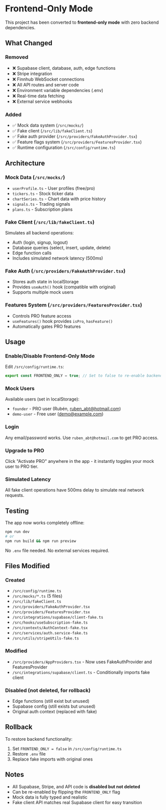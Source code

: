 # Frontend-Only Mode

This project has been converted to **frontend-only mode** with zero backend dependencies.

## What Changed

### Removed
- ❌ Supabase client, database, auth, edge functions
- ❌ Stripe integration
- ❌ Finnhub WebSocket connections
- ❌ All API routes and server code
- ❌ Environment variable dependencies (.env)
- ❌ Real-time data fetching
- ❌ External service webhooks

### Added
- ✅ Mock data system (`/src/mocks/`)
- ✅ Fake client (`/src/lib/fakeClient.ts`)
- ✅ Fake auth provider (`/src/providers/FakeAuthProvider.tsx`)
- ✅ Feature flags system (`/src/providers/FeaturesProvider.tsx`)
- ✅ Runtime configuration (`/src/config/runtime.ts`)

## Architecture

### Mock Data (`/src/mocks/`)
- `userProfile.ts` - User profiles (free/pro)
- `tickers.ts` - Stock ticker data
- `chartSeries.ts` - Chart data with price history
- `signals.ts` - Trading signals
- `plans.ts` - Subscription plans

### Fake Client (`/src/lib/fakeClient.ts`)
Simulates all backend operations:
- Auth (login, signup, logout)
- Database queries (select, insert, update, delete)
- Edge function calls
- Includes simulated network latency (500ms)

### Fake Auth (`/src/providers/FakeAuthProvider.tsx`)
- Stores auth state in localStorage
- Provides `useAuth()` hook (compatible with original)
- Supports multiple mock users

### Features System (`/src/providers/FeaturesProvider.tsx`)
- Controls PRO feature access
- `useFeatures()` hook provides `isPro`, `hasFeature()`
- Automatically gates PRO features

## Usage

### Enable/Disable Frontend-Only Mode
Edit `/src/config/runtime.ts`:
```typescript
export const FRONTEND_ONLY = true; // Set to false to re-enable backend
```

### Mock Users
Available users (set in localStorage):
- `founder` - PRO user (Rubén, ruben_abt@hotmail.com)
- `demo-user` - Free user (demo@example.com)

### Login
Any email/password works. Use `ruben_abt@hotmail.com` to get PRO access.

### Upgrade to PRO
Click "Activate PRO" anywhere in the app - it instantly toggles your mock user to PRO tier.

### Simulated Latency
All fake client operations have 500ms delay to simulate real network requests.

## Testing

The app now works completely offline:
```bash
npm run dev
# or
npm run build && npm run preview
```

No `.env` file needed. No external services required.

## Files Modified

### Created
- `/src/config/runtime.ts`
- `/src/mocks/*.ts` (5 files)
- `/src/lib/fakeClient.ts`
- `/src/providers/FakeAuthProvider.tsx`
- `/src/providers/FeaturesProvider.tsx`
- `/src/integrations/supabase/client-fake.ts`
- `/src/hooks/useSubscription-fake.ts`
- `/src/contexts/AuthContext-fake.tsx`
- `/src/services/auth.service-fake.ts`
- `/src/utils/stripeUtils-fake.ts`

### Modified
- `/src/providers/AppProviders.tsx` - Now uses FakeAuthProvider and FeaturesProvider
- `/src/integrations/supabase/client.ts` - Conditionally imports fake client

### Disabled (not deleted, for rollback)
- Edge functions (still exist but unused)
- Supabase config (still exists but unused)
- Original auth context (replaced with fake)

## Rollback

To restore backend functionality:
1. Set `FRONTEND_ONLY = false` in `/src/config/runtime.ts`
2. Restore `.env` file
3. Replace fake imports with original ones

## Notes

- All Supabase, Stripe, and API code is **disabled but not deleted**
- Can be re-enabled by flipping the `FRONTEND_ONLY` flag
- Mock data is fully typed and realistic
- Fake client API matches real Supabase client for easy transition
